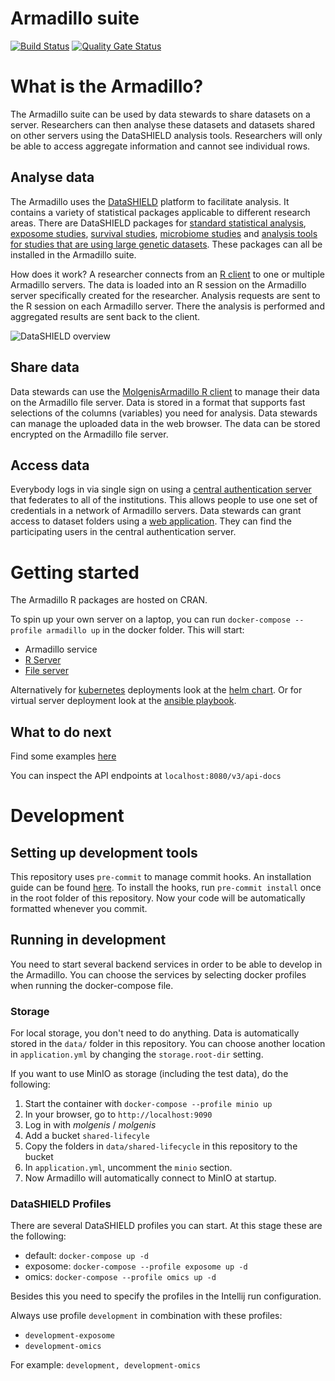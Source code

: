 # Armadillo suite
[![Build Status](https://jenkins.dev.molgenis.org/buildStatus/icon?job=molgenis%2Fmolgenis-service-armadillo%2Fmaster)](https://jenkins.dev.molgenis.org/job/molgenis/job/molgenis-service-armadillo/job/master/)
[![Quality Gate Status](https://sonarcloud.io/api/project_badges/measure?project=org.molgenis%3Aarmadillo-service&metric=alert_status)](https://sonarcloud.io/dashboard?id=org.molgenis%3Aarmadillo-service)

# What is the Armadillo?
The Armadillo suite can be used by data stewards to share datasets on a server. Researchers can then analyse these datasets and datasets shared on other servers using the DataSHIELD analysis tools. Researchers will only be able to access aggregate information and cannot see individual rows.

## Analyse data
The Armadillo uses the [DataSHIELD](https://datashield.org) platform to facilitate analysis. It contains a variety of statistical packages applicable to different research areas. There are DataSHIELD packages for [standard statistical analysis](https://github.com/datashield/dsBaseClient), [exposome studies](https://github.com/isglobal-brge/dsExposomeClient), [survival studies](https://github.com/neelsoumya/dsSurvivalClient), [microbiome studies](https://github.com/StuartWheater/dsMicrobiomeClient) and [analysis tools for studies that are using large genetic datasets](https://github.com/isglobal-brge/dsomicsclient). These packages can all be installed in the Armadillo suite. 

How does it work? A researcher connects from an [R client](https://molgenis.github.io/molgenis-r-datashield) to one or multiple Armadillo servers. The data is loaded into an R session on the Armadillo server specifically created for the researcher. Analysis requests are sent to the R session on each Armadillo server. There the analysis is performed and aggregated results are sent back to the client.

![DataSHIELD overview](https://raw.githubusercontent.com/molgenis/molgenis-service-armadillo/master/doc/img/overview-datashield.png)

## Share data
Data stewards can use the [MolgenisArmadillo R client](https://molgenis.github.io/molgenis-r-armadillo) to manage their data on the Armadillo file server. Data is stored in a format that supports fast selections of the columns (variables) you need for analysis. Data stewards can manage the uploaded data in the web browser. 
The data can be stored encrypted on the Armadillo file server. 

## Access data
Everybody logs in via single sign on using a [central authentication server](https://fusionauth.io) that federates to all of the institutions. This allows people to use one set of credentials in a network of Armadillo servers.
Data stewards can grant access to dataset folders using a [web application](https://github.com/molgenis/molgenis-js-auth). They can find the participating users in the central authentication server.

# Getting started
The Armadillo R packages are hosted on CRAN.

To spin up your own server on a laptop, you can run `docker-compose --profile armadillo up` in the docker folder. This will start:
* Armadillo service
* [R Server](https://www.rforge.net/Rserve/)
* [File server](https://minio.io)

Alternatively for [kubernetes](https://k8s.io) deployments look at the [helm chart](https://github.com/molgenis/molgenis-ops-helm/tree/master/charts/molgenis-armadillo). 
Or for virtual server deployment look at the [ansible playbook](https://galaxy.ansible.com/molgenis/armadillo).

## What to do next

Find some examples [here](https://github.com/molgenis/molgenis-service-armadillo/tree/master/docker/test)

You can inspect the API endpoints at `localhost:8080/v3/api-docs`

# Development

## Setting up development tools
This repository uses `pre-commit` to manage commit hooks. An installation guide can be found 
[here](https://pre-commit.com/index.html#1-install-pre-commit). To install the hooks, 
run `pre-commit install` once in the root folder of this repository. Now your code will be 
automatically formatted whenever you commit. 

## Running in development
You need to start several backend services in order to be able to develop in the Armadillo.
You can choose the services by selecting docker profiles when running the docker-compose file.

### Storage
For local storage, you don't need to do anything. Data is automatically stored in the `data/` folder 
in this repository. You can choose another location in `application.yml` by changing the `storage.root-dir`
setting.

If you want to use MinIO as storage (including the test data), do the following:

1. Start the container with `docker-compose --profile minio up`
2. In your browser, go to `http://localhost:9090`
3. Log in with _molgenis_ / _molgenis_
4. Add a bucket `shared-lifecyle`
5. Copy the folders in `data/shared-lifecycle` in this repository to the bucket
6. In `application.yml`, uncomment the `minio` section.
7. Now Armadillo will automatically connect to MinIO at startup. 

### DataSHIELD Profiles
There are several DataSHIELD profiles you can start. At this stage these are the following:
- default: `docker-compose up -d` 
- exposome: `docker-compose --profile exposome up -d`
- omics: `docker-compose --profile omics up -d`

Besides this you need to specify the profiles in the Intellij run configuration.

Always use profile `development` in combination with these profiles:
- `development-exposome`
- `development-omics`

For example: `development, development-omics`

